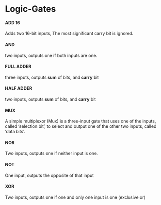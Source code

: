 # Logic-Gates
   

#### ADD 16
Adds two 16-bit inputs, The most significant carry bit is ignored.   
   
#### AND
two inputs, outputs one if both inputs are one.


#### FULL ADDER
three inputs, outputs **sum** of bits, and **carry** bit


#### HALF ADDER
two inputs, outputs **sum** of bits, and **carry** bit


#### MUX
A simple multiplexor (Mux) is a three-input gate that uses one of the inputs, called ‘selection
bit’, to select and output one of the other two inputs, called ‘data bits’.

#### NOR   
Two inputs, outputs one if neither input is one.   
   
#### NOT
One input, outputs the opposite of that input

#### XOR 
Two inputs, outputs one if one and only one input is one (exclusive or)
